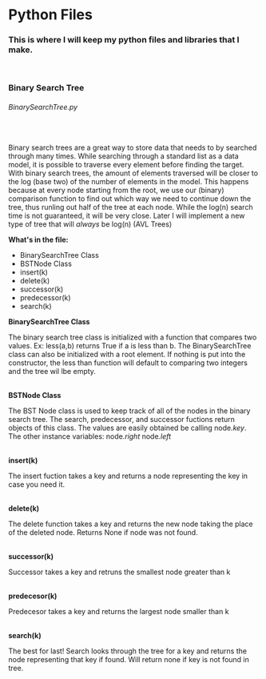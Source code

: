 <h1>Python Files</h1>
<h3>This is where I will keep my python files and libraries that I make.</h3>
<br/>
<h3>Binary Search Tree</h3>
<h6>BinarySearchTree.py</h6>
<br/>
<p>Binary search trees are a great way to store data that needs to by searched through many times. While searching through a standard list as a data model, it is possible to traverse every
element before finding the target. With binary search trees, the amount of elements traversed will be closer to the log (base two) of the number of elements in the model. This happens
because at every node starting from the root, we use our (binary) comparison function to find out which way we need to continue down the tree, thus runling out half of the 
tree at each node. While the log(n) search time is not guaranteed, it will be very close. Later I will implement a new type of tree that will <i>always</i> be log(n) (AVL Trees)</p>
<b>What's in the file:</b>
<ul>
<li>BinarySearchTree Class</li>
<li>BSTNode Class</li>
<li>insert(k)</li>
<li>delete(k)</li>
<li>successor(k)</li>
<li>predecessor(k)</li>
<li>search(k)</li>
</ul>

<b>BinarySearchTree Class</b>
<p>
The binary search tree class is initialized with a function that compares two values. Ex:
less(a,b)
returns True if a is less than b.
The BinarySearchTree class can also be initialized with a root element. If nothing is put into the constructor, the less than function
will default to comparing two integers and the tree wil lbe empty.
</p>
<br/>
<b>BSTNode Class</b>
<p>
The BST Node class is used to keep track of all of the nodes in the binary search tree. The search, predecessor, and successor fuctions return objects of this class. The values are easily obtained be calling node<i>.key</i>. The other instance variables:
node<i>.right</i>
node<i>.left</i>
</p>
<br/>
<b>insert(k)</b>
<p>The insert fuction takes a key and returns a node representing the key in case you need it.</p>
<br/>
<b>delete(k)</b>
<p>The delete function takes a key and returns the new node taking the place of the deleted node. Returns None if node was not found.</p>
<br/>
<b>successor(k)</b>
<p>Successor takes a key and retruns the smallest node greater than k</p>
<br/>
<b>predecesor(k)</b>
<p>Predecesor takes a key and returns the largest node smaller than k</p>
<br/>
<b>search(k)</b>
<p>The best for last! Search looks through the tree for a key and returns the node representing that key if found. Will return none if key is not found in tree.</p>
<br/>
